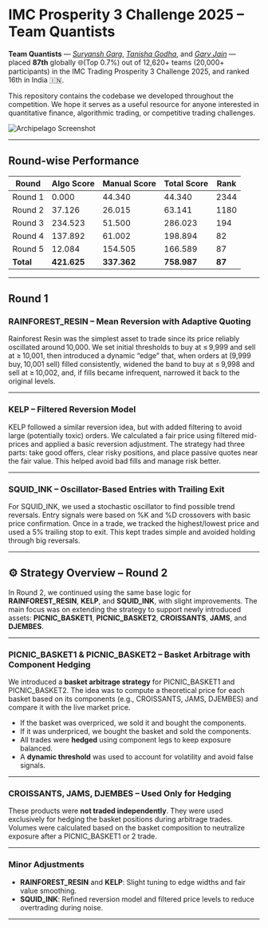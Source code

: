 # IMC Prosperity 3 Challenge 2025 – Team Quantists

**Team Quantists** — [*Suryansh Garg*](https://github.com/SuryanshGarg12), [*Tanishq Godha*](https://github.com/Tanishq-Godha), and [*Garv Jain*](https://github.com/zengarv) — placed **87th** globally 🌐(Top 0.7%) out of 12,620+ teams (20,000+ participants) in the IMC Trading Prosperity 3 Challenge 2025, and ranked 16th in India 🇮🇳.

This repository contains the codebase we developed throughout the competition. We hope it serves as a useful resource for anyone interested in quantitative finance, algorithmic trading, or competitive trading challenges.

![Archipelago Screenshot](https://github.com/SuryanshGarg12/Prosperity-3/blob/main/images/archipelago.png "Rank 87, Quantists")

---

## Round-wise Performance

| Round   | Algo Score | Manual Score | **Total Score** | Rank |
|---------|------------|---------------|------------------|------|
| Round 1 | 0.000      | 44.340        | 44.340           | 2344 |
| Round 2 | 37.126     | 26.015        | 63.141           | 1180 |
| Round 3 | 234.523    | 51.500        | 286.023          | 194  |
| Round 4 | 137.892    | 61.002        | 198.894          | 82   |
| Round 5 | 12.084     | 154.505       | 166.589          | 87   |
| **Total** | **421.625** | **337.362** | **758.987**       |  **87**    |

---

## Round 1

### RAINFOREST_RESIN – Mean Reversion with Adaptive Quoting

Rainforest Resin was the simplest asset to trade since its price reliably oscillated around 10,000. We set initial thresholds to buy at ≤ 9,999 and sell at ≥ 10,001, then introduced a dynamic “edge” that, when orders at (9,999 buy, 10,001 sell) filled consistently, widened the band to buy at ≤ 9,998 and sell at ≥ 10,002, and, if fills became infrequent, narrowed it back to the original levels.


---

### KELP – Filtered Reversion Model

KELP followed a similar reversion idea, but with added filtering to avoid large (potentially toxic) orders. We calculated a fair price using filtered mid-prices and applied a basic reversion adjustment. The strategy had three parts: take good offers, clear risky positions, and place passive quotes near the fair value. This helped avoid bad fills and manage risk better.

---

### SQUID_INK – Oscillator-Based Entries with Trailing Exit

For SQUID_INK, we used a stochastic oscillator to find possible trend reversals. Entry signals were based on %K and %D crossovers with basic price confirmation. Once in a trade, we tracked the highest/lowest price and used a 5% trailing stop to exit. This kept trades simple and avoided holding through big reversals.

---

## ⚙️ Strategy Overview – Round 2

In Round 2, we continued using the same base logic for **RAINFOREST_RESIN**, **KELP**, and **SQUID_INK**, with slight improvements. The main focus was on extending the strategy to support newly introduced assets: **PICNIC_BASKET1**, **PICNIC_BASKET2**, **CROISSANTS**, **JAMS**, and **DJEMBES**.

---

### PICNIC_BASKET1 & PICNIC_BASKET2 – Basket Arbitrage with Component Hedging

We introduced a **basket arbitrage strategy** for PICNIC_BASKET1 and PICNIC_BASKET2. The idea was to compute a theoretical price for each basket based on its components (e.g., CROISSANTS, JAMS, DJEMBES) and compare it with the live market price.

- If the basket was overpriced, we sold it and bought the components.
- If it was underpriced, we bought the basket and sold the components.
- All trades were **hedged** using component legs to keep exposure balanced.
- A **dynamic threshold** was used to account for volatility and avoid false signals.

---

### CROISSANTS, JAMS, DJEMBES – Used Only for Hedging

These products were **not traded independently**. They were used exclusively for hedging the basket positions during arbitrage trades. Volumes were calculated based on the basket composition to neutralize exposure after a PICNIC_BASKET1 or 2 trade.

---

### Minor Adjustments

- **RAINFOREST_RESIN** and **KELP**: Slight tuning to edge widths and fair value smoothing.
- **SQUID_INK**: Refined reversion model and filtered price levels to reduce overtrading during noise.

---
